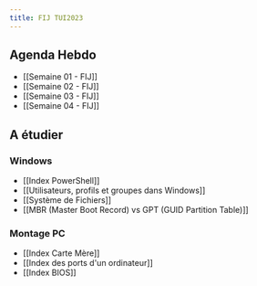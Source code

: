 ```yaml
---
title: FIJ TUI2023
---
```


## Agenda Hebdo

- [[Semaine 01 - FIJ]]
- [[Semaine 02 - FIJ]]
- [[Semaine 03 - FIJ]]
- [[Semaine 04 - FIJ]]

## A étudier 

### Windows
- [[Index PowerShell]]
- [[Utilisateurs, profils et groupes dans Windows]]
- [[Système de Fichiers]]
- [[MBR (Master Boot Record) vs GPT (GUID Partition Table)]]

### Montage PC
- [[Index Carte Mère]]
- [[Index des ports d'un ordinateur]]
- [[Index BIOS]]